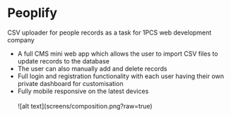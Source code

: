 # Peoplify
CSV uploader for people records as a task for 1PCS web development company
<br>
<ul>
<li>A full CMS mini web app which allows the user to import CSV files to update records to the database</li>
<li>The user can also manually add and delete records</li>
<li>Full login and registration functionality with each user having their own private dashboard for customisation</li>
<li>Fully mobile responsive on the latest devices</li>
<br>
![alt text](screens/composition.png?raw=true)
